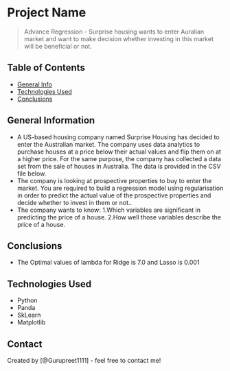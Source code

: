 # Project Name
> Advance Regression -  Surprise housing wants to enter Auralian market and want to make decision whether investing in this market will be beneficial or not.


## Table of Contents
* [General Info](#general-information)
* [Technologies Used](#technologies-used)
* [Conclusions](#conclusions)

<!-- You can include any other section that is pertinent to your problem -->

## General Information
- A US-based housing company named Surprise Housing has decided to enter the Australian market. The company uses data analytics to purchase houses at a price below their actual values and flip them on at a higher price. For the same purpose, the company has collected a data set from the sale of houses in Australia. The data is provided in the CSV file below.
- The company is looking at prospective properties to buy to enter the market. You are required to build a regression model using regularisation in order to predict the actual value of the prospective properties and decide whether to invest in them or not..
- The company wants to know:
    1.Which variables are significant in predicting the price of a house.
    2.How well those variables describe the price of a house.


<!-- You don't have to answer all the questions - just the ones relevant to your project. -->

## Conclusions
- The Optimal values of lambda for Ridge is 7.0 and Lasso is 0.001

<!-- You don't have to answer all the questions - just the ones relevant to your project. -->


## Technologies Used
- Python
- Panda
- SkLearn
- Matplotlib

<!-- As the libraries versions keep on changing, it is recommended to mention the version of library used in this project -->

## Contact
Created by [@Gurupreet1111] - feel free to contact me!